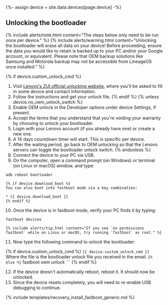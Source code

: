 {%- assign device = site.data.devices[page.device] -%}

## Unlocking the bootloader

{% include alerts/note.html content="The steps below only need to be run once per device." %}
{% include alerts/warning.html content="Unlocking the bootloader will erase all data on your device!
Before proceeding, ensure the data you would like to retain is backed up to your PC and/or your Google account, or equivalent. Please note that OEM backup solutions like Samsung and Motorola backup may not be accessible from LineageOS once installed." %}

{% if device.custom_unlock_cmd %}
1. Visit [Lenovo's ZUI official unlocking website](https://www.zui.com/iunlock), where you'll be asked to fill in some device and contact information.
2. Follow the instructions and get your unlock file.
{% endif %}
{% unless device.no_oem_unlock_switch %}
3. Enable OEM unlock in the Developer options under device Settings, if present.
4. Accept the terms that you understand that you're voiding your warranty by choosing to unlock your bootloader.
5. Login with your Lenovo account (if you already have one) or create a new one.
6. A 14 days countdown timer will start. This is specific per device.
7. After the waiting period, go back to OEM unlocking so that the Lenovo servers can toggle the bootloader unlock switch.
{% endunless %}
8. Connect the device to your PC via USB.
9. On the computer, open a command prompt (on Windows) or terminal (on Linux or macOS) window, and type:
```
adb reboot bootloader
```
    {% if device.download_boot %}
    You can also boot into fastboot mode via a key combination:

    * {{ device.download_boot }}
    {% endif %}
10. Once the device is in fastboot mode, verify your PC finds it by typing:
```
fastboot devices
```
    {% include alerts/tip.html content="If you see `no permissions fastboot` while on Linux or macOS, try running `fastboot` as root." %}
11. Now type the following command to unlock the bootloader:

{% if device.custom_unlock_cmd %}
    ```
{{ device.custom_unlock_cmd }}
    ```
    Where the file is the bootloader unlock file you received in the email.
    ```
{% else %}
    ```
fastboot oem unlock
    ```
{% endif %}

12. If the device doesn't automatically reboot, reboot it. It should now be unlocked.
13. Since the device resets completely, you will need to re-enable USB debugging to continue.

{% include templates/recovery_install_fastboot_generic.md %}
